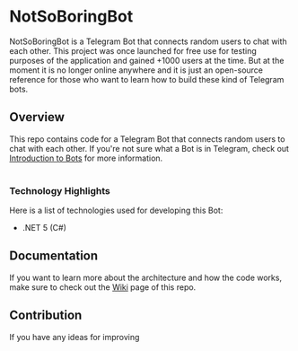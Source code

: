 # NotSoBoringBot
NotSoBoringBot is a Telegram Bot that connects random users to chat with each other. This project was once launched for free use for testing purposes of the application and gained +1000 users at the time. But at the moment it is no longer online anywhere and it is just an open-source reference for those who want to learn how to build these kind of Telegram bots.

## Overview
This repo contains code for a Telegram Bot that connects random users to chat with each other. If you're not sure what a Bot is in Telegram, check out [Introduction to Bots](https://core.telegram.org/bots) for more information.
<br /><br />

### Technology Highlights
Here is a list of technologies used for developing this Bot:
* .NET 5 (C#)

## Documentation
If you want to learn more about the architecture and how the code works, make sure to check out the [Wiki](https://link-url-here.org) page of this repo.

## Contribution
If you have any ideas for improving

